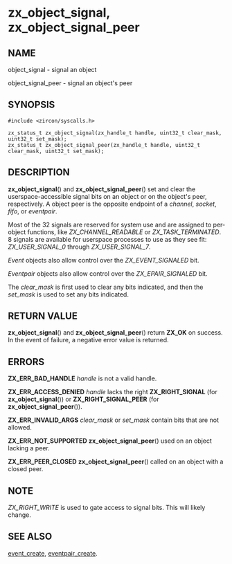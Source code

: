 # zx_object_signal, zx_object_signal_peer

## NAME

object_signal - signal an object

object_signal_peer - signal an object's peer


## SYNOPSIS

```
#include <zircon/syscalls.h>

zx_status_t zx_object_signal(zx_handle_t handle, uint32_t clear_mask, uint32_t set_mask);
zx_status_t zx_object_signal_peer(zx_handle_t handle, uint32_t clear_mask, uint32_t set_mask);

```

## DESCRIPTION

**zx_object_signal**() and **zx_object_signal_peer**() set and clear the userspace-accessible
signal bits on an object or on the object's peer, respectively.  A object peer is the opposite
endpoint of a *channel*, *socket*, *fifo*, or *eventpair*.

Most of the 32 signals are reserved for system use and are assigned to per-object functions, like
*ZX_CHANNEL_READABLE* or *ZX_TASK_TERMINATED*.  8 signals are available for userspace processes
to use as they see fit: *ZX_USER_SIGNAL_0* through *ZX_USER_SIGNAL_7*.

*Event* objects also allow control over the *ZX_EVENT_SIGNALED* bit.

*Eventpair* objects also allow control over the *ZX_EPAIR_SIGNALED* bit.

The *clear_mask* is first used to clear any bits indicated, and then the *set_mask*
is used to set any bits indicated.


## RETURN VALUE

**zx_object_signal**() and **zx_object_signal_peer**() return **ZX_OK** on success.
In the event of failure, a negative error value is returned.


## ERRORS

**ZX_ERR_BAD_HANDLE**  *handle* is not a valid handle.

**ZX_ERR_ACCESS_DENIED**  *handle* lacks the right **ZX_RIGHT_SIGNAL** (for **zx_object_signal**()) or
**ZX_RIGHT_SIGNAL_PEER** (for **zx_object_signal_peer**()).

**ZX_ERR_INVALID_ARGS**  *clear_mask* or *set_mask* contain bits that are not allowed.

**ZX_ERR_NOT_SUPPORTED**  **zx_object_signal_peer**() used on an object lacking a peer.

**ZX_ERR_PEER_CLOSED**  **zx_object_signal_peer**() called on an object with a closed peer.

## NOTE

*ZX_RIGHT_WRITE* is used to gate access to signal bits.  This will likely change.


## SEE ALSO

[event_create](event_create.md),
[eventpair_create](eventpair_create.md).
